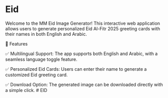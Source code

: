 # Eid

Welcome to the MM Eid Image Generator! This interactive web application allows users to generate personalized Eid Al-Fitr 2025 greeting cards with their names in both English and Arabic.


🌟 Features

✅ Multilingual Support: The app supports both English and Arabic, with a seamless language toggle feature.

✅ Personalized Eid Cards: Users can enter their name to generate a customized Eid greeting card.

✅ Download Option: The generated image can be downloaded directly with a simple click.
#   E I D 
 
 
